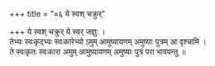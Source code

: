 +++
title = "०६ ये स्वश् चक्रुर्"

+++
ये स्वश् चक्रुर् ये स्वर् जज्ञुः ।  
तेभ्यः स्वःकृद्भ्यः स्वःकारेभ्यो ऽमुम् आमुष्यायणम् अमुष्याः पुत्रम् आ वृश्चामि ।  
ते स्वःकृतः स्वःकारा अमुम् आमुष्यायणम् अमुष्याः पुत्रं परा भावयन्तु ॥